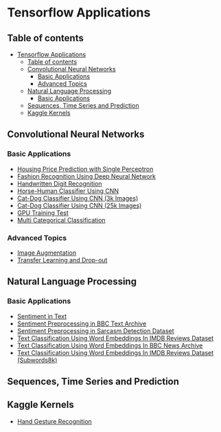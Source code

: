# Tensorflow Applications
## Table of contents

- [Tensorflow Applications](#Tensorflow-Applications)
  - [Table of contents](#Table-of-contents)
  - [Convolutional Neural Networks](#Convolutional-Neural-Networks)
    - [Basic Applications](#Basic-Applications)
    - [Advanced Topics](#Advanced-Topics)
  - [Natural Language Processing](#Natural-Language-Processing)
    - [Basic Applications](#Basic-Applications-1)
  - [Sequences, Time Series and Prediction](#Sequences-Time-Series-and-Prediction)
  - [Kaggle Kernels](#Kaggle-Kernels)

## Convolutional Neural Networks
### Basic Applications
- [Housing Price Prediction with Single Perceptron](/Applications/Housing_Price_Prediction_with_Single_Perceptron.ipynb)
- [Fashion Recognition Using Deep Neural Network](/Applications/Fashion_Recognition_(DNN_and_CNN).ipynb)
- [Handwritten Digit Recognition](/Applications/Handwritten_Digit_Recognition.ipynb)
- [Horse-Human Classifier Using CNN](/Applications/Horse-Human_Classifier_Using_CNN.ipynb)
- [Cat-Dog Classifier Using CNN (3k Images)](/Applications/Cat-Dog_Classifier_(3k_Images).ipynb)
- [Cat-Dog Classifier Using CNN (25k Images)](/Applications/Cat-Dog_Classifier_(25k_Images).ipynb)
- [GPU Training Test](/Applications/GPU_Training_Test.ipynb)
- [Multi Categorical Classification](Applications/Multi_Categorical_Classification.ipynb)
### Advanced Topics
-  [Image Augmentation](/Applications/Image_Augmentation.ipynb)
-  [Transfer Learning and Drop-out](/Applications/Transfer_Learning_and_Drop-out.ipynb)

## Natural Language Processing
### Basic Applications
- [Sentiment in Text](\Applications/Sentiment_in_Texts.ipynb)
- [Sentiment Preprocessing in BBC Text Archive](\Applications/Sentiment_Preprocessing_in_BBC_Text_Archive.ipynb)
- [Sentiment Preprocessing in Sarcasm Detection Dataset](\Applications/Sentiment_Preprocessing_in_Sarcasm_Detection_Dataset.ipynb)
- [Text Classification Using Word Embeddings In IMDB Reviews Dataset](/Applications/Text_Classification_Using_Word_Embeddings_In_IMDB_Reviews_Dataset.ipynb)
- [Text Classification Using Word Embeddings In BBC News Archive](/Applications/Text_Classification_Using_Word_Embeddings_In_BBC_News_Archive.ipynb)
- [Text Classification Using Word Embeddings In IMDB Reviews Dataset (Subwords8k)](/Applications/Text_Classification_Using_Word_Embeddings_In_IMDB_Reviews_Dataset(Subwords8k).ipynb)

## Sequences, Time Series and Prediction

## Kaggle Kernels
- [Hand Gesture Recognition](/Applications/Hand_Gesture_Recognition_Using_CNN.ipynb)